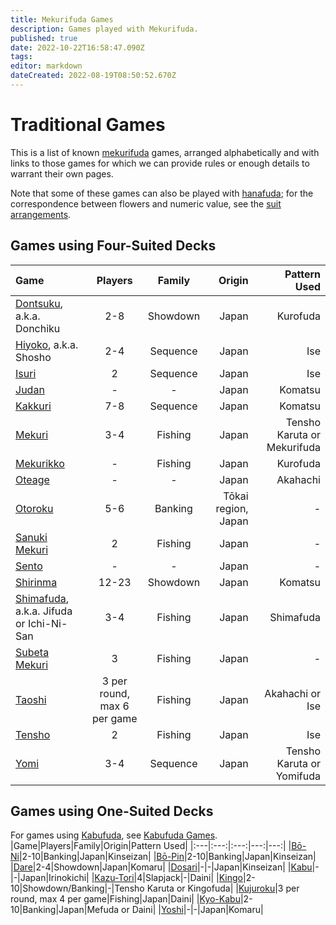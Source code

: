 ```yaml
---
title: Mekurifuda Games
description: Games played with Mekurifuda.
published: true
date: 2022-10-22T16:58:47.090Z
tags: 
editor: markdown
dateCreated: 2022-08-19T08:50:52.670Z
---
```


# Traditional Games
This is a list of known [mekurifuda](/en/mekurifuda) games, arranged alphabetically and with links to those games for which we can provide rules or enough details to warrant their own pages.

Note that some of these games can also be played with [hanafuda](/en/hanafuda); for the correspondence between flowers and numeric value, see the [suit arrangements](/en/hanafuda/suits#arrangement-of-suits).

## Games using Four-Suited Decks
|Game|Players|Family|Origin|Pattern Used|
|:---|:---:|:---:|---:|---:|
|[Dontsuku](/en/mekurifuda/games/dontsuku), a.k.a. Donchiku|2-8|Showdown|Japan|Kurofuda|
|[Hiyoko](/en/mekurifuda/games/hiyoko), a.k.a. Shosho|2-4|Sequence|Japan|Ise|
|[Isuri](/en/mekurifuda/games/hiyoko#isuri-hiyoko-variant)|2|Sequence|Japan|Ise|
|[Judan](/en/mekurifuda/games/judan)|-|-|Japan|Komatsu|
|[Kakkuri](/en/mekurifuda/games/kakkuri)|7-8|Sequence|Japan|Komatsu|
|[Mekuri](/en/mekurifuda/games/mekuri)|3-4|Fishing|Japan|Tensho Karuta or Mekurifuda|
|[Mekurikko](/en/mekurifuda/games/mekurikko)|-|Fishing|Japan|Kurofuda|
|[Oteage](/en/mekurifuda/games/oteage)|-|-|Japan|Akahachi|
|[Otoroku](/en/hanafuda/games/oto-roku)|5-6|Banking|Tōkai region, Japan|-|
|[Sanuki Mekuri](/en/hanafuda/games/sanuki-mekuri#sanuki-mekuri-using-mekurifuda-deck)|2|Fishing|Japan|-|
|[Sento](/en/mekurifuda/games/sentowo)|-|-|Japan|-|
|[Shirinma](/en/mekurifuda/games/shirinma)|12-23|Showdown|Japan|Komatsu|
|[Shimafuda](/en/mekurifuda/games/shimafuda), a.k.a. Jifuda or Ichi-Ni-San|3-4|Fishing|Japan|Shimafuda|
|[Subeta Mekuri](/en/hanafuda/games/subeta-mekuri#subeta-mekuri-using-mekurifuda-deck)|3|Fishing|Japan|-|
|[Taoshi](/en/mekurifuda/games/taoshi) |3 per round, max 6 per game|Fishing|Japan|Akahachi or Ise|
|[Tensho](/en/mekurifuda/games/tensho)|2|Fishing|Japan|Ise|
|[Yomi](/en/mekurifuda/games/yomi)|3-4|Sequence|Japan|Tensho Karuta or Yomifuda|

## Games using One-Suited Decks
For games using [Kabufuda](/en/kabufuda), see [Kabufuda Games](/en/kabufuda/games).
|Game|Players|Family|Origin|Pattern Used|
|:---|:---:|:---:|---:|---:|
|[Bō-Ni](/en/hanafuda/games/hiki-kabu#bō-ni-hiki-kabu-variant)|2-10|Banking|Japan|Kinseizan|
|[Bō-Pin](/en/hanafuda/games/hiki-kabu#bō-pin-hiki-kabu-variant)|2-10|Banking|Japan|Kinseizan|
|[Dare](/en/kabufuda/games/dare)|2-4|Showdown|Japan|Komaru|
|[Dosari](/en/kabufuda/games/dosari)|-|-|Japan|Kinseizan|
|[Kabu](/en/kabufuda/games/kabu-irinokichi)|-|-|Japan|Irinokichi|
|[Kazu-Tori](/en/kabufuda/games/kazu-tori)|4|Slapjack|-|Daini|
|[Kingo](/en/hanafuda/games/kingo)|2-10|Showdown/Banking|-|Tensho Karuta or Kingofuda|
|[Kujuroku](/en/kabufuda/games/kujuroku)|3 per round, max 4 per game|Fishing|Japan|Daini|
|[Kyo-Kabu](/en/kabufuda/games/kyo-kabu)|2-10|Banking|Japan|Mefuda or Daini|
|[Yoshi](/en/hanafuda/games/yoshi)|-|-|Japan|Komaru|